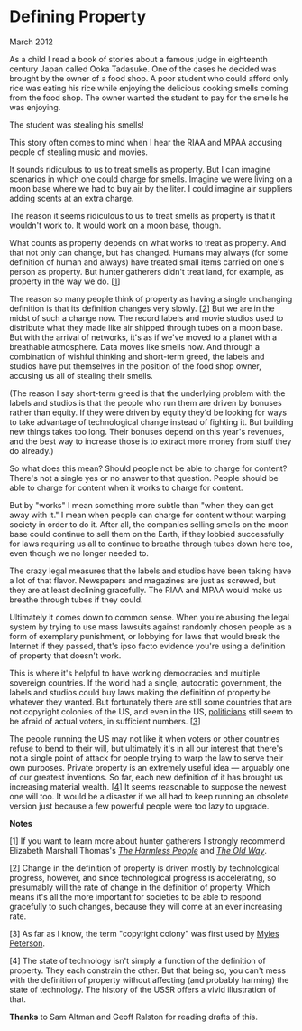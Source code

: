 # Defining Property

March 2012  
  
As a child I read a book of stories about a famous judge in eighteenth
century Japan called Ooka Tadasuke. One of the cases he decided
was brought by the owner of a food shop. A poor student who could
afford only rice was eating his rice while enjoying the delicious
cooking smells coming from the food shop. The owner wanted the
student to pay for the smells he was enjoying.  
  
The student was
stealing his smells!  
  
This story often comes to mind when I hear the RIAA and MPAA accusing
people of stealing music and movies.  
  
It sounds ridiculous to us to treat smells as property. But I can
imagine scenarios in which one could charge for smells. Imagine
we were living on a moon base where we had to buy air by the
liter. I could imagine air suppliers adding scents at an extra
charge.  
  
The reason it seems ridiculous to us to treat smells as property
is that it wouldn't work to. It would work on a moon base, though.  
  
What counts as property depends on what works to treat as property.
And that not only can change, but has changed. Humans may always
(for some definition of human and always) have treated small items
carried on one's person as property. But hunter gatherers didn't
treat land, for example, as property in the way we do.
[[1](#f1n)]  
  
The reason so many people think of property as having a single
unchanging definition is that its definition changes very slowly.
[[2](#f2n)]
But we are in the midst of such a change now. The record
labels and movie studios used to distribute what they made like air
shipped through tubes on a moon base. But with the arrival of
networks, it's as if we've moved to a planet with a breathable
atmosphere. Data moves like smells now. And through a combination
of wishful thinking and short-term greed, the labels and studios
have put themselves in the position of the food shop owner, accusing
us all of stealing their smells.  
  
(The reason I say short-term greed is that the underlying problem
with the labels and studios is that the people who run them are
driven by bonuses rather than equity. If they were driven by equity
they'd be looking for ways to take advantage of technological change
instead of fighting it. But building new things takes too long.
Their bonuses depend on this year's revenues, and the best way to
increase those is to extract more money from stuff they do already.)  
  
So what does this mean? Should people not be able to charge for
content? There's not a single yes or no answer to that question.
People should be able to charge for content when it works to charge
for content.  
  
But by "works" I mean something more subtle than "when they can get
away with it." I mean when people can charge for content without
warping society in order to do it. After all, the companies selling
smells on the moon base could continue to sell them on the Earth,
if they lobbied successfully for laws requiring us all to continue
to breathe through tubes down here too, even though we no longer
needed to.  
  
The crazy legal measures that the labels and studios have been
taking have a lot of that flavor. Newspapers and magazines are
just as screwed, but they are at least declining gracefully. The
RIAA and MPAA would make us breathe through tubes if they could.  
  
Ultimately it comes down to common sense. When you're abusing the
legal system by trying to use mass lawsuits against randomly chosen
people as a form of exemplary punishment, or lobbying for laws
that would break the Internet if they passed, that's ipso facto
evidence you're using a definition of property that doesn't work.  
  
This is where it's helpful to have working democracies and multiple
sovereign countries. If the world had a single, autocratic government,
the labels and studios could buy laws making the definition of
property be whatever they wanted. But fortunately there are still
some countries that are not copyright colonies of the US, and even
in the US, [politicians](http://tctechcrunch2011.files.wordpress.com/2012/01/congress-on-sopa-done.png)
still seem to be afraid of actual voters, in sufficient numbers.
[[3](#f3n)]  
  
The people running the US may not like it when voters or other
countries refuse to bend to their will, but ultimately it's in all
our interest that there's not a single point of attack for people
trying to warp the law to serve their own purposes. Private property
is an extremely useful idea — arguably one of our greatest inventions.
So far, each new definition of it has brought us increasing material
wealth.
[[4](#f4n)]
It seems reasonable to suppose the newest one will
too. It would be a disaster if we all had to keep running an
obsolete version just because a few powerful people were too lazy
to upgrade.  
  
  
  
  
  
  
  
**Notes**  
  
[1]
If you want to learn more about hunter gatherers I strongly
recommend Elizabeth Marshall Thomas's [*The
Harmless People*](http://www.amazon.com/Harmless-People-Elizabeth-Marshall-Thomas/dp/0394427793) and [*The
Old Way*](http://www.amazon.com/Old-Way-Story-First-People/dp/0374225524).  
  
[2]
Change in the definition of property is driven mostly by
technological progress, however, and since technological progress
is accelerating, so presumably will the rate of change in the
definition of property. Which means it's all the more important
for societies to be able to respond gracefully to such changes,
because they will come at an ever increasing rate.  
  
[3]
As far as I know, the term "copyright colony" was first used
by [Myles
Peterson](http://torrentfreak.com/australia-us-copyright-colony-or-just-a-good-friend-120121/).  
  
[4]
The state of technology isn't simply a function of
the definition of property. They each constrain the other. But
that being so, you can't mess with the definition of property without
affecting (and probably harming) the state of technology. The
history of the USSR offers a vivid illustration of that.  
  
**Thanks** to Sam Altman and Geoff Ralston for reading drafts
of this.  
  
